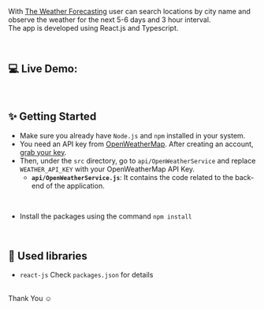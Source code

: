 With [The Weather Forecasting](https://the-weather-forecasting.netlify.app) user can search locations by city name and observe the weather for the next 5-6 days and 3 hour interval.
<br />
The app is developed using React.js and Typescript.

<br/>

## 💻 Live Demo:


<br/>

## ✨ Getting Started

- Make sure you already have `Node.js` and `npm` installed in your system.
- You need an API key from [OpenWeatherMap](https://openweathermap.org/). After creating an account, [grab your key](https://home.openweathermap.org/api_keys).
- Then, under the `src` directory, go to `api/OpenWeatherService` and replace `WEATHER_API_KEY` with your OpenWeatherMap API Key.
  - **`api/OpenWeatherService.js`**: It contains the code related to the back-end of the application.

<br/>

- Install the packages using the command `npm install`

<br/>

## 📙 Used libraries

- `react-js`
Check `packages.json` for details
<br/>
Thank You ☺

